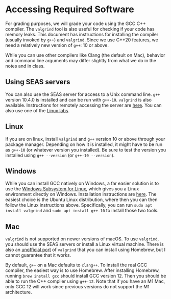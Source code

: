 # Accessing Required Software

For grading purposes, we will grade your code using the GCC C++ compiler.
The `valgrind` tool is also useful for checking if your code has memory leaks.
This document has instructions for installing the compiler (usually invoked by `g++`) and `valgrind`.
Since we use C++20 features, we need a relatively new version of `g++`: 10 or above.

While you can use other compilers like Clang (the default on Mac), behavior and command line arguments may differ slightly from what we do in the notes and in class.

## Using SEAS servers

You can also use the SEAS server for access to a Unix command line.
`g++` version 10.4.0 is installed and can be run with `g++-10`.
`valgrind` is also available.
Instructions for remotely accessing the server are [here](https://cets.seas.upenn.edu/answers/remote.html).
You can also use one of the [Linux labs](https://cets.seas.upenn.edu/answers/big-picture.html).

## Linux

If you are on linux, install `valgrind` and `g++` version 10 or above through your package manager.
Depending on how it is installed, it might have to be run as `g++-10` (or whatever version you installed).
Be sure to test the version you installed using `g++ --version` (or `g++-10 --version`).

## Windows

While you can install GCC natively on Windows, a far easier solution is to use the [Windows Subsystem for Linux](https://docs.microsoft.com/en-us/windows/wsl/), which gives you a Linux environment directly on Windows.
Installation instructions are [here](https://docs.microsoft.com/en-us/windows/wsl/install).
The easiest choice is the Ubuntu Linux distribution, where then you can then follow the Linux instructions above.
Specifically, you can run `sudo apt install valgrind` and `sudo apt install g++-10` to install those two tools.

## Mac

`valgrind` is not supported on newer versions of macOS.
To use `valgrind`, you should use the SEAS servers or install a Linux virtual machine.
There is also an [unofficial port](https://github.com/LouisBrunner/valgrind-macos) of `valgrind` that you can install using Homebrew, but I cannot guarantee that it works.

By default, `g++` on a Mac defaults to `clang++`.
To install the real GCC compiler, the easiest way is to use Homebrew.
After installing Homebrew, running `brew install gcc` should install GCC version 12.
Then you should be able to run the C++ compiler using `g++-12`.
Note that if you have an M1 Mac, only GCC 12 will work since previous versions do not support the M1 architecture.
